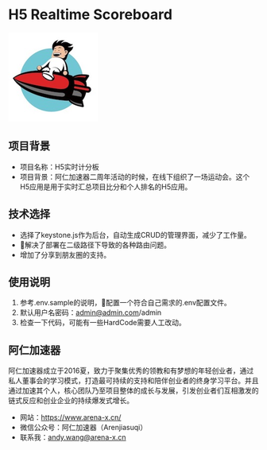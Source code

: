 
# H5 Realtime Scoreboard

![阿仁加速器LOGO](images/logo.jpg)

## 项目背景

- 项目名称：H5实时计分板
- 项目背景：阿仁加速器二周年活动的时候，在线下组织了一场运动会。这个H5应用是用于实时汇总项目比分和个人排名的H5应用。

## 技术选择

- 选择了keystone.js作为后台，自动生成CRUD的管理界面，减少了工作量。
- 解决了部署在二级路径下导致的各种路由问题。
- 增加了分享到朋友圈的支持。

## 使用说明

1. 参考.env.sample的说明，配置一个符合自己需求的.env配置文件。
2. 默认用户名密码：admin@admin.com/admin
3. 检查一下代码，可能有一些HardCode需要人工改动。


## 阿仁加速器

阿仁加速器成立于2016夏，致力于聚集优秀的领教和有梦想的年轻创业者，通过私人董事会的学习模式，打造最可持续的支持和陪伴创业者的终身学习平台。并且通过加速其个人，核心团队乃至项目整体的成长与发展，引发创业者们互相激发的链式反应和创业企业的持续爆发式增长。

- 网站：https://www.arena-x.cn/
- 微信公众号：阿仁加速器（Arenjiasuqi）
- 联系我：andy.wang@arena-x.cn